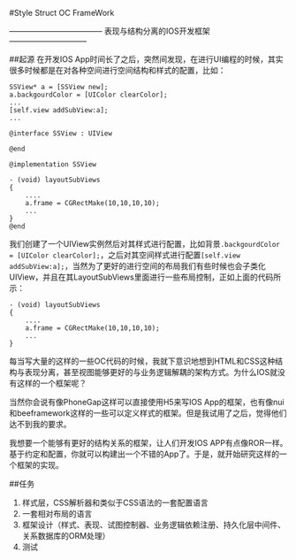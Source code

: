 #Style Struct OC FrameWork

————————————
表现与结构分离的IOS开发框架
——————————

##起源
在开发IOS App时间长了之后，突然间发现，在进行UI编程的时候，其实很多时候都是在对各种空间进行空间结构和样式的配置，比如：

```
SSView* a = [SSView new];
a.backgourdColor = [UIColor clearColor];
...
[self.view addSubView:a];
...

@interface SSView : UIView

@end

@implementation SSView

- (void) layoutSubViews
{
	....
	a.frame = CGRectMake(10,10,10,10);
	...
}
@end
```

我们创建了一个UIView实例然后对其样式进行配置，比如背景```.backgourdColor = [UIColor clearColor];```，之后对其空间样式进行配置```[self.view addSubView:a];```，当然为了更好的进行空间的布局我们有些时候也会子类化UIView，并且在其LayoutSubViews里面进行一些布局控制，正如上面的代码所示：

```
- (void) layoutSubViews
{
	....
	a.frame = CGRectMake(10,10,10,10);
	...
}
```

每当写大量的这样的一些OC代码的时候，我就下意识地想到HTML和CSS这种结构与表现分离，甚至视图能够更好的与业务逻辑解耦的架构方式。为什么IOS就没有这样的一个框架呢？

当然你会说有像PhoneGap这样可以直接使用H5来写IOS App的框架，也有像nui和beeframework这样的一些可以定义样式的框架。但是我试用了之后，觉得他们达不到我的要求。

我想要一个能够有更好的结构关系的框架，让人们开发IOS APP有点像ROR一样。基于约定和配置，你就可以构建出一个不错的App了。于是，就开始研究这样的一个框架的实现。

##任务

1. 样式层，CSS解析器和类似于CSS语法的一套配置语言
2. 一套相对布局的语言
3. 框架设计（样式、表现、试图控制器、业务逻辑依赖注册、持久化层中间件、关系数据库的ORM处理）
4. 测试